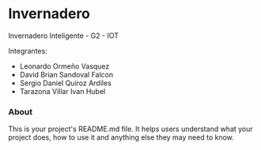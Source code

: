 Invernadero
===========

Invernadero Inteligente - G2 - IOT

Integrantes:
- Leonardo Ormeño Vasquez
- David Brian Sandoval Falcon
- Sergio Daniel Quiroz Ardiles
- Tarazona Villar Ivan Hubel

### About

This is your project's README.md file. It helps users understand what your
project does, how to use it and anything else they may need to know.
